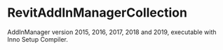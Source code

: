 # RevitAddInManagerCollection
AddInManager version 2015, 2016, 2017, 2018 and 2019, executable with Inno Setup Compiler.
